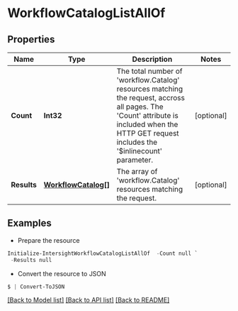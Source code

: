# WorkflowCatalogListAllOf
## Properties

Name | Type | Description | Notes
------------ | ------------- | ------------- | -------------
**Count** | **Int32** | The total number of &#39;workflow.Catalog&#39; resources matching the request, accross all pages. The &#39;Count&#39; attribute is included when the HTTP GET request includes the &#39;$inlinecount&#39; parameter. | [optional] 
**Results** | [**WorkflowCatalog[]**](WorkflowCatalog.md) | The array of &#39;workflow.Catalog&#39; resources matching the request. | [optional] 

## Examples

- Prepare the resource
```powershell
Initialize-IntersightWorkflowCatalogListAllOf  -Count null `
 -Results null
```

- Convert the resource to JSON
```powershell
$ | Convert-ToJSON
```

[[Back to Model list]](../README.md#documentation-for-models) [[Back to API list]](../README.md#documentation-for-api-endpoints) [[Back to README]](../README.md)

